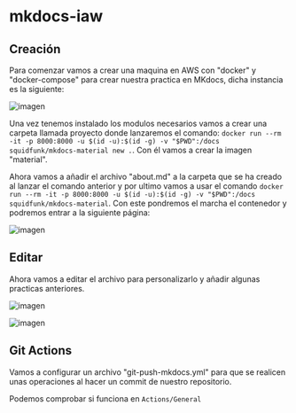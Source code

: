 # mkdocs-iaw

## Creación

Para comenzar vamos a crear una maquina en AWS con "docker" y "docker-compose" para crear nuestra practica en MKdocs, dicha instancia es la siguiente:

![imagen](https://github.com/user-attachments/assets/b2b6fdc7-0dd1-4106-bdec-3d3badab9498)

Una vez tenemos instalado los modulos necesarios vamos a crear una carpeta llamada proyecto donde lanzaremos el comando: ```docker run --rm -it -p 8000:8000 -u $(id -u):$(id -g) -v "$PWD":/docs squidfunk/mkdocs-material new .```. Con él vamos a crear la imagen "material".

Ahora vamos a añadir el archivo "about.md" a la carpeta que se ha creado al lanzar el comando anterior y por ultimo vamos a usar el comando ```docker run --rm -it -p 8000:8000 -u $(id -u):$(id -g) -v "$PWD":/docs squidfunk/mkdocs-material```. Con este pondremos el marcha el contenedor y podremos entrar a la siguiente página:

![imagen](https://github.com/user-attachments/assets/ff89ce6b-a957-4bf3-9dfc-8c18de62ba78)

## Editar

Ahora vamos a editar el archivo para personalizarlo y añadir algunas practicas anteriores.

![imagen](https://github.com/user-attachments/assets/4ef4d5e7-5673-48cd-b63e-6411eb83819e)

![imagen](https://github.com/user-attachments/assets/a669793b-4c57-4967-9c4f-a51c23a63213)

## Git Actions

Vamos a configurar un archivo "git-push-mkdocs.yml" para que se realicen unas operaciones al hacer un commit de nuestro repositorio.

Podemos comprobar si funciona en ```Actions/General```
